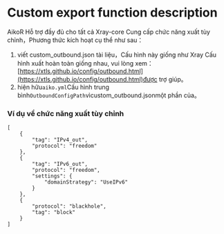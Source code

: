 # Custom export function description

AikoR Hỗ trợ đầy đủ cho tất cả Xray-core Cung cấp chức năng xuất tùy chỉnh，Phương thức kích hoạt cụ thể như sau：

1. viết custom\_outbound.json tài liệu，Cấu hình này giống như Xray Cấu hình xuất hoàn toàn giống nhau, vui lòng xem：[https://xtls.github.io/config/outbound.html](https://xtls.github.io/config/outbound.html)được trợ giúp。
2. hiện hữu`aiko.yml`Cấu hình trung bình`OutboundConfigPath`vìcustom\_outbound.jsonmột phần của。

### Ví dụ về chức năng xuất tùy chỉnh

```
[
    {
        "tag": "IPv4_out",
        "protocol": "freedom"
    },
    {
        "tag": "IPv6_out",
        "protocol": "freedom",
        "settings": {
            "domainStrategy": "UseIPv6"
        }
    },
    {
        "protocol": "blackhole",
        "tag": "block"
    }
]
```
